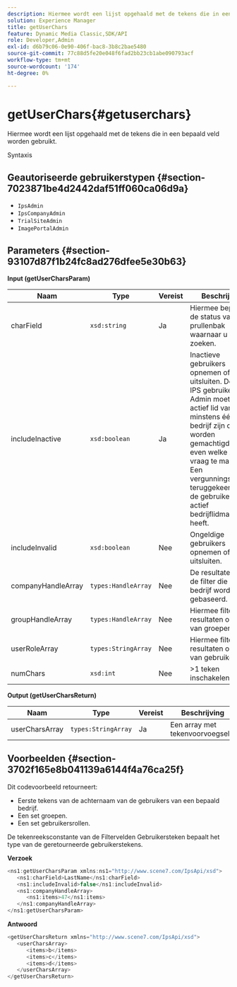 ```yaml
---
description: Hiermee wordt een lijst opgehaald met de tekens die in een bepaald veld worden gebruikt.
solution: Experience Manager
title: getUserChars
feature: Dynamic Media Classic,SDK/API
role: Developer,Admin
exl-id: d6b79c06-0e90-406f-bac8-3b8c2bae5480
source-git-commit: 77c88d5fe20e048f6fad2bb23cb1abe090793acf
workflow-type: tm+mt
source-wordcount: '174'
ht-degree: 0%

---
```


# getUserChars{#getuserchars}

Hiermee wordt een lijst opgehaald met de tekens die in een bepaald veld worden gebruikt.

Syntaxis

## Geautoriseerde gebruikerstypen {#section-7023871be4d2442daf51ff060ca06d9a}

* `IpsAdmin`
* `IpsCompanyAdmin`
* `TrialSiteAdmin`
* `ImagePortalAdmin`

## Parameters {#section-93107d87f1b24fc8ad276dfee5e30b63}

**Input (getUserCharsParam)**

| Naam | Type | Vereist | Beschrijving |
|---|---|---|---|
| charField | `xsd:string` | Ja | Hiermee bepaalt u de status van de prullenbak waarnaar u wilt zoeken. |
| includeInactive | `xsd:boolean` | Ja | Inactieve gebruikers opnemen of uitsluiten. De niet-IPS gebruikers Admin moeten een actief lid van minstens één bedrijf zijn om worden gemachtigd om het even welke API vraag te maken. Een vergunningsfout is teruggekeerd als de gebruiker geen actief bedrijflidmaatschap heeft. |
| includeInvalid | `xsd:boolean` | Nee | Ongeldige gebruikers opnemen of uitsluiten. |
| companyHandleArray | `types:HandleArray` | Nee | De resultaten van de filter die op bedrijf worden gebaseerd. |
| groupHandleArray | `types:HandleArray` | Nee | Hiermee filtert u resultaten op basis van groepen. |
| userRoleArray | `types:StringArray` | Nee | Hiermee filtert u resultaten op basis van gebruikersrol. |
| numChars | `xsd:int` | Nee | >1 teken inschakelen. |

**Output (getUserCharsReturn)**

| Naam | Type | Vereist | Beschrijving |
|---|---|---|---|
| userCharsArray | `types:StringArray` | Ja | Een array met tekenvoorvoegsels. |

## Voorbeelden {#section-3702f165e8b041139a6144f4a76ca25f}

Dit codevoorbeeld retourneert:

* Eerste tekens van de achternaam van de gebruikers van een bepaald bedrijf.
* Een set groepen.
* Een set gebruikersrollen.

De tekenreeksconstante van de Filtervelden Gebruikersteken bepaalt het type van de geretourneerde gebruikerstekens.

**Verzoek**

```java
<ns1:getUserCharsParam xmlns:ns1="http://www.scene7.com/IpsApi/xsd">
   <ns1:charField>LastName</ns1:charField>
   <ns1:includeInvalid>false</ns1:includeInvalid>
   <ns1:companyHandleArray>
      <ns1:items>47</ns1:items>
   </ns1:companyHandleArray>
</ns1:getUserCharsParam>
```

**Antwoord**

```java
<getUserCharsReturn xmlns="http://www.scene7.com/IpsApi/xsd">
   <userCharsArray>
      <items>b</items>
      <items>c</items>
      <items>d</items>
   </userCharsArray>
</getUserCharsReturn>
```
